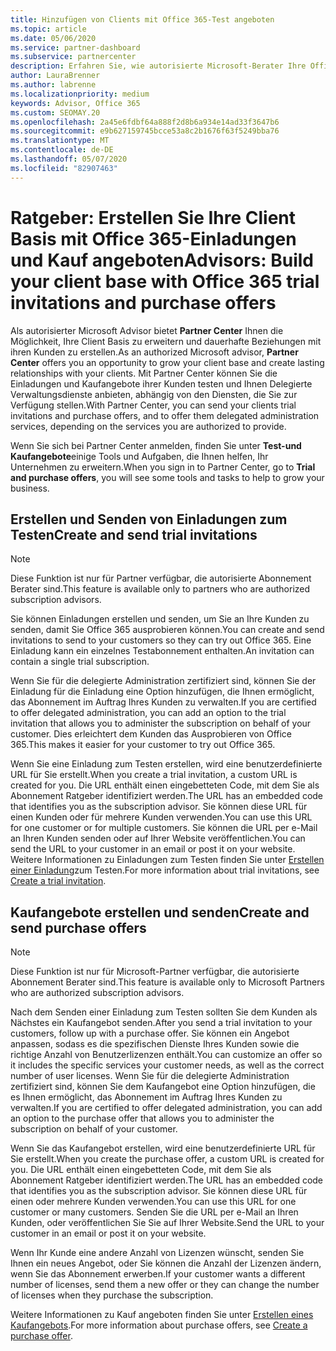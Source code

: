```yaml
---
title: Hinzufügen von Clients mit Office 365-Test angeboten
ms.topic: article
ms.date: 05/06/2020
ms.service: partner-dashboard
ms.subservice: partnercenter
description: Erfahren Sie, wie autorisierte Microsoft-Berater Ihre Office 365-Abonnements vergrößern können. Erstellen und senden Sie Office 365-Einladungen und Kaufangebote an Clients.
author: LauraBrenner
ms.author: labrenne
ms.localizationpriority: medium
keywords: Advisor, Office 365
ms.custom: SEOMAY.20
ms.openlocfilehash: 2a45e6fdbf64a888f2d8b6a934e14ad33f3647b6
ms.sourcegitcommit: e9b627159745bcce53a8c2b1676f63f5249bba76
ms.translationtype: MT
ms.contentlocale: de-DE
ms.lasthandoff: 05/07/2020
ms.locfileid: "82907463"
---
```

# <a name="advisors-build-your-client-base-with-office-365-trial-invitations-and-purchase-offers"></a><span data-ttu-id="10a61-105">Ratgeber: Erstellen Sie Ihre Client Basis mit Office 365-Einladungen und Kauf angeboten</span><span class="sxs-lookup"><span data-stu-id="10a61-105">Advisors: Build your client base with Office 365 trial invitations and purchase offers</span></span>

<span data-ttu-id="10a61-106">Als autorisierter Microsoft Advisor bietet **Partner Center** Ihnen die Möglichkeit, Ihre Client Basis zu erweitern und dauerhafte Beziehungen mit ihren Kunden zu erstellen.</span><span class="sxs-lookup"><span data-stu-id="10a61-106">As an authorized Microsoft advisor, **Partner Center** offers you an opportunity to grow your client base and create lasting relationships with your clients.</span></span> <span data-ttu-id="10a61-107">Mit Partner Center können Sie die Einladungen und Kaufangebote ihrer Kunden testen und Ihnen Delegierte Verwaltungsdienste anbieten, abhängig von den Diensten, die Sie zur Verfügung stellen.</span><span class="sxs-lookup"><span data-stu-id="10a61-107">With Partner Center, you can send your clients trial invitations and purchase offers, and to offer them delegated administration services, depending on the services you are authorized to provide.</span></span>

<span data-ttu-id="10a61-108">Wenn Sie sich bei Partner Center anmelden, finden Sie unter **Test-und Kaufangebote**einige Tools und Aufgaben, die Ihnen helfen, Ihr Unternehmen zu erweitern.</span><span class="sxs-lookup"><span data-stu-id="10a61-108">When you sign in to Partner Center, go to **Trial and purchase offers**, you will see some tools and tasks to help to grow your business.</span></span>

## <a name="create-and-send-trial-invitations"></a><span data-ttu-id="10a61-109">Erstellen und Senden von Einladungen zum Testen</span><span class="sxs-lookup"><span data-stu-id="10a61-109">Create and send trial invitations</span></span>

> [!NOTE]
> <span data-ttu-id="10a61-110">Diese Funktion ist nur für Partner verfügbar, die autorisierte Abonnement Berater sind.</span><span class="sxs-lookup"><span data-stu-id="10a61-110">This feature is available only to partners who are authorized subscription advisors.</span></span>

<span data-ttu-id="10a61-111">Sie können Einladungen erstellen und senden, um Sie an Ihre Kunden zu senden, damit Sie Office 365 ausprobieren können.</span><span class="sxs-lookup"><span data-stu-id="10a61-111">You can create and send invitations to send to your customers so they can try out Office 365.</span></span> <span data-ttu-id="10a61-112">Eine Einladung kann ein einzelnes Testabonnement enthalten.</span><span class="sxs-lookup"><span data-stu-id="10a61-112">An invitation can contain a single trial subscription.</span></span>

<span data-ttu-id="10a61-113">Wenn Sie für die delegierte Administration zertifiziert sind, können Sie der Einladung für die Einladung eine Option hinzufügen, die Ihnen ermöglicht, das Abonnement im Auftrag Ihres Kunden zu verwalten.</span><span class="sxs-lookup"><span data-stu-id="10a61-113">If you are certified to offer delegated administration, you can add an option to the trial invitation that allows you to administer the subscription on behalf of your customer.</span></span> <span data-ttu-id="10a61-114">Dies erleichtert dem Kunden das Ausprobieren von Office 365.</span><span class="sxs-lookup"><span data-stu-id="10a61-114">This makes it easier for your customer to try out Office 365.</span></span>

<span data-ttu-id="10a61-115">Wenn Sie eine Einladung zum Testen erstellen, wird eine benutzerdefinierte URL für Sie erstellt.</span><span class="sxs-lookup"><span data-stu-id="10a61-115">When you create a trial invitation, a custom URL is created for you.</span></span> <span data-ttu-id="10a61-116">Die URL enthält einen eingebetteten Code, mit dem Sie als Abonnement Ratgeber identifiziert werden.</span><span class="sxs-lookup"><span data-stu-id="10a61-116">The URL has an embedded code that identifies you as the subscription advisor.</span></span> <span data-ttu-id="10a61-117">Sie können diese URL für einen Kunden oder für mehrere Kunden verwenden.</span><span class="sxs-lookup"><span data-stu-id="10a61-117">You can use this URL for one customer or for multiple customers.</span></span> <span data-ttu-id="10a61-118">Sie können die URL per e-Mail an Ihren Kunden senden oder auf Ihrer Website veröffentlichen.</span><span class="sxs-lookup"><span data-stu-id="10a61-118">You can send the URL to your customer in an email or post it on your website.</span></span>
<span data-ttu-id="10a61-119">Weitere Informationen zu Einladungen zum Testen finden Sie unter [Erstellen einer Einladung](advisors-create-a-trial-invitation.md)zum Testen.</span><span class="sxs-lookup"><span data-stu-id="10a61-119">For more information about trial invitations, see [Create a trial invitation](advisors-create-a-trial-invitation.md).</span></span>

## <a name="create-and-send-purchase-offers"></a><span data-ttu-id="10a61-120">Kaufangebote erstellen und senden</span><span class="sxs-lookup"><span data-stu-id="10a61-120">Create and send purchase offers</span></span>

> [!NOTE]
> <span data-ttu-id="10a61-121">Diese Funktion ist nur für Microsoft-Partner verfügbar, die autorisierte Abonnement Berater sind.</span><span class="sxs-lookup"><span data-stu-id="10a61-121">This feature is available only to Microsoft Partners who are authorized subscription advisors.</span></span>

<span data-ttu-id="10a61-122">Nach dem Senden einer Einladung zum Testen sollten Sie dem Kunden als Nächstes ein Kaufangebot senden.</span><span class="sxs-lookup"><span data-stu-id="10a61-122">After you send a trial invitation to your customers, follow up with a purchase offer.</span></span> <span data-ttu-id="10a61-123">Sie können ein Angebot anpassen, sodass es die spezifischen Dienste Ihres Kunden sowie die richtige Anzahl von Benutzerlizenzen enthält.</span><span class="sxs-lookup"><span data-stu-id="10a61-123">You can customize an offer so it includes the specific services your customer needs, as well as the correct number of user licenses.</span></span> <span data-ttu-id="10a61-124">Wenn Sie für die delegierte Administration zertifiziert sind, können Sie dem Kaufangebot eine Option hinzufügen, die es Ihnen ermöglicht, das Abonnement im Auftrag Ihres Kunden zu verwalten.</span><span class="sxs-lookup"><span data-stu-id="10a61-124">If you are certified to offer delegated administration, you can add an option to the purchase offer that allows you to administer the subscription on behalf of your customer.</span></span>

<span data-ttu-id="10a61-125">Wenn Sie das Kaufangebot erstellen, wird eine benutzerdefinierte URL für Sie erstellt.</span><span class="sxs-lookup"><span data-stu-id="10a61-125">When you create the purchase offer, a custom URL is created for you.</span></span> <span data-ttu-id="10a61-126">Die URL enthält einen eingebetteten Code, mit dem Sie als Abonnement Ratgeber identifiziert werden.</span><span class="sxs-lookup"><span data-stu-id="10a61-126">The URL has an embedded code that identifies you as the subscription advisor.</span></span> <span data-ttu-id="10a61-127">Sie können diese URL für einen oder mehrere Kunden verwenden.</span><span class="sxs-lookup"><span data-stu-id="10a61-127">You can use this URL for one customer or many customers.</span></span> <span data-ttu-id="10a61-128">Senden Sie die URL per e-Mail an Ihren Kunden, oder veröffentlichen Sie Sie auf Ihrer Website.</span><span class="sxs-lookup"><span data-stu-id="10a61-128">Send the URL to your customer in an email or post it on your website.</span></span>

<span data-ttu-id="10a61-129">Wenn Ihr Kunde eine andere Anzahl von Lizenzen wünscht, senden Sie Ihnen ein neues Angebot, oder Sie können die Anzahl der Lizenzen ändern, wenn Sie das Abonnement erwerben.</span><span class="sxs-lookup"><span data-stu-id="10a61-129">If your customer wants a different number of licenses, send them a new offer or they can change the number of licenses when they purchase the subscription.</span></span>

<span data-ttu-id="10a61-130">Weitere Informationen zu Kauf angeboten finden Sie unter [Erstellen eines Kaufangebots](advisor-create-a-purchase-offer.md).</span><span class="sxs-lookup"><span data-stu-id="10a61-130">For more information about purchase offers, see [Create a purchase offer](advisor-create-a-purchase-offer.md).</span></span>